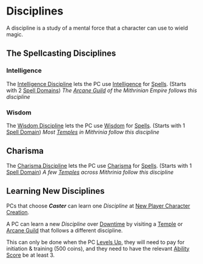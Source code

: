 # Disciplines

A discipline is a study of a mental force that a character can use to wield magic.

## The Spellcasting Disciplines

### Intelligence

The [Intelligence Discipline](Intelligence%20Discipline.md) lets the PC use [Intelligence](../../../Player%20Characters/The%20Ability%20Scores/Intelligence.md) for [Spells](../Spells.md). (Starts with 2 [Spell Domains](../../Spells/Spell%20Domains/Spell%20Domains.md))
*The [Arcane Guild](../../../Resources%20for%20GMs/Economy/Price%20Subtables/Arcane%20Guild.md) of the Mithrinian Empire follows this discipline*

### Wisdom

The [Wisdom Discipline](Wisdom%20Discipline.md) lets the PC use [Wisdom](../../../Player%20Characters/The%20Ability%20Scores/Wisdom.md) for [Spells](../Spells.md). (Starts with 1 [Spell Domain](../../Spells/Spell%20Domains/Spell%20Domains.md))
*Most [Temples](../../../Resources%20for%20GMs/Economy/Price%20Subtables/Holy%20Temple.md) in Mithrinia follow this discipline*

## Charisma

The [Charisma Discipline](Charisma%20Discipline.md) lets the PC use [Charisma](../../../Player%20Characters/The%20Ability%20Scores/Charisma.md) for [Spells](../Spells.md). (Starts with 1 [Spell Domain](../../Spells/Spell%20Domains/Spell%20Domains.md))
*A few [Temples](../../../Resources%20for%20GMs/Economy/Price%20Subtables/Holy%20Temple.md) across Mithrinia follow this discipline*

## Learning New Disciplines

PCs that choose ***Caster*** can learn one *Discipline* at [New Player Character Creation](../../../Character%20Creation/New%20Player%20Character%20Creation.md).

A PC can learn a new *Discipline* over [Downtime](../../../Player%20Characters/Derived%20Statistics/Level.md#Downtime) by visiting a [Temple](../../../Resources%20for%20GMs/Economy/Price%20Subtables/Holy%20Temple.md) or [Arcane Guild](../../../Resources%20for%20GMs/Economy/Price%20Subtables/Arcane%20Guild.md) that follows a different discipline.

This can only be done when the PC [Levels Up](../../../Player%20Characters/Derived%20Statistics/Level.md#Level%20Up), they will need to pay for initiation & training (500 coins), and they need to have the relevant [Ability Score](../../../Player%20Characters/The%20Ability%20Scores/Ability%20Scores.md) be at least 3.
